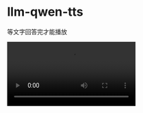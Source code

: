 # llm-qwen-tts

等文字回答完才能播放

<video src="https://github.com/user-attachments/assets/b0bf6dcd-75f0-4a4c-88db-21ec58132c00" type="video/mp4"></video>
